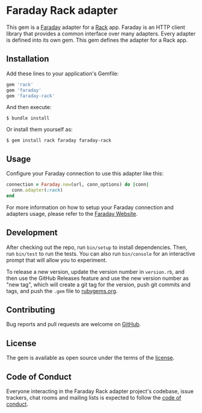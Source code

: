 # Faraday Rack adapter

This gem is a [Faraday][faraday] adapter for a [Rack][rack] app.
Faraday is an HTTP client library that provides a common interface over many adapters.
Every adapter is defined into its own gem. This gem defines the adapter for a Rack app.

## Installation

Add these lines to your application's Gemfile:

```ruby
gem 'rack'
gem 'faraday'
gem 'faraday-rack'
```

And then execute:

    $ bundle install

Or install them yourself as:

    $ gem install rack faraday faraday-rack

## Usage

Configure your Faraday connection to use this adapter like this:

```ruby
connection = Faraday.new(url, conn_options) do |conn|
  conn.adapter(:rack)
end
```

For more information on how to setup your Faraday connection and adapters usage, please refer to the [Faraday Website][faraday-website].

## Development

After checking out the repo, run `bin/setup` to install dependencies. Then, run `bin/test` to run the tests. You can also run `bin/console` for an interactive prompt that will allow you to experiment.

To release a new version, update the version number in `version.rb`, and then use the GitHub Releases feature and use the new version number as "new tag", which will create a git tag for the version, push git commits and tags, and push the `.gem` file to [rubygems.org](rubygems).

## Contributing

Bug reports and pull requests are welcome on [GitHub][repo].

## License

The gem is available as open source under the terms of the [license][license].

## Code of Conduct

Everyone interacting in the Faraday Rack adapter project's codebase, issue trackers, chat rooms and mailing lists is expected to follow the [code of conduct][code-of-conduct].

[faraday]: https://github.com/lostisland/faraday
[faraday-website]: https://lostisland.github.io/faraday
[rack]: https://github.com/rack/rack
[rubygems]: https://rubygems.org
[repo]: https://github.com/lostisland/faraday-rack
[license]: https://github.com/lostisland/faraday-rack/blob/main/LICENSE.md
[code-of-conduct]: https://github.com/lostisland/faraday-rack/blob/main/CODE_OF_CONDUCT.md
